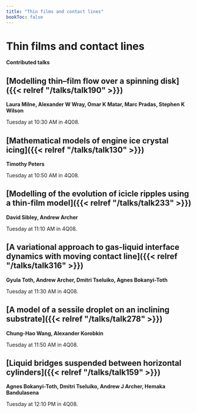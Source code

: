 ```yaml
---
title: "Thin films and contact lines"
bookToc: false
---
```


# Thin films and contact lines

**Contributed talks**


## [Modelling thin–film flow over a spinning disk]({{< relref "/talks/talk190" >}})

**Laura Milne, Alexander W Wray, Omar K Matar, Marc Pradas, Stephen K Wilson**

Tuesday at 10:30 AM in 4Q08.


## [Mathematical models of engine ice crystal icing]({{< relref "/talks/talk130" >}})

**Timothy Peters**

Tuesday at 10:50 AM in 4Q08.


## [Modelling of the evolution of icicle ripples using a thin-film model]({{< relref "/talks/talk233" >}})

**David Sibley, Andrew Archer**

Tuesday at 11:10 AM in 4Q08.


## [A variational approach to gas-liquid interface dynamics with moving contact line]({{< relref "/talks/talk316" >}})

**Gyula Toth, Andrew Archer, Dmitri Tseluiko, Agnes Bokanyi-Toth**

Tuesday at 11:30 AM in 4Q08.


## [A model of a sessile droplet on an inclining substrate]({{< relref "/talks/talk278" >}})

**Chung-Hao Wang, Alexander Korobkin**

Tuesday at 11:50 AM in 4Q08.


## [Liquid bridges suspended between horizontal cylinders]({{< relref "/talks/talk159" >}})

**Agnes Bokanyi-Toth, Dmitri Tseluiko, Andrew J Archer, Hemaka Bandulasena**

Tuesday at 12:10 PM in 4Q08.


